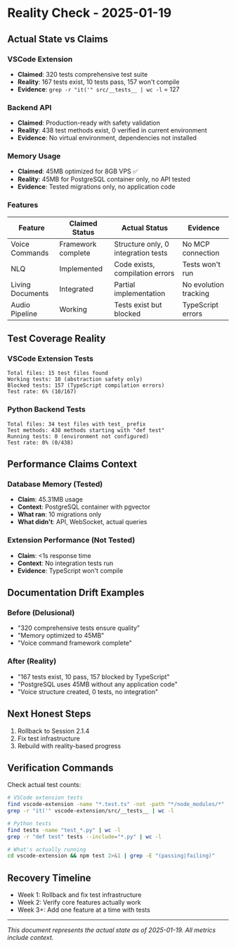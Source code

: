 # Reality Check - 2025-01-19

## Actual State vs Claims

### VSCode Extension
- **Claimed**: 320 tests comprehensive test suite
- **Reality**: 167 tests exist, 10 tests pass, 157 won't compile
- **Evidence**: `grep -r "it('" src/__tests__ | wc -l` = 127

### Backend API  
- **Claimed**: Production-ready with safety validation
- **Reality**: 438 test methods exist, 0 verified in current environment
- **Evidence**: No virtual environment, dependencies not installed

### Memory Usage
- **Claimed**: 45MB optimized for 8GB VPS ✅
- **Reality**: 45MB for PostgreSQL container only, no API tested
- **Evidence**: Tested migrations only, no application code

### Features
| Feature | Claimed Status | Actual Status | Evidence |
|---------|---------------|---------------|----------|
| Voice Commands | Framework complete | Structure only, 0 integration tests | No MCP connection |
| NLQ | Implemented | Code exists, compilation errors | Tests won't run |
| Living Documents | Integrated | Partial implementation | No evolution tracking |
| Audio Pipeline | Working | Tests exist but blocked | TypeScript errors |

## Test Coverage Reality

### VSCode Extension Tests
```
Total files: 15 test files found
Working tests: 10 (abstraction safety only)
Blocked tests: 157 (TypeScript compilation errors)
Test rate: 6% (10/167)
```

### Python Backend Tests
```
Total files: 34 test files with test_ prefix
Test methods: 438 methods starting with "def test"
Running tests: 0 (environment not configured)
Test rate: 0% (0/438)
```

## Performance Claims Context

### Database Memory (Tested)
- **Claim**: 45.31MB usage
- **Context**: PostgreSQL container with pgvector
- **What ran**: 10 migrations only
- **What didn't**: API, WebSocket, actual queries

### Extension Performance (Not Tested)
- **Claim**: <1s response time
- **Context**: No integration tests run
- **Evidence**: TypeScript won't compile

## Documentation Drift Examples

### Before (Delusional)
- "320 comprehensive tests ensure quality"
- "Memory optimized to 45MB"
- "Voice command framework complete"

### After (Reality)
- "167 tests exist, 10 pass, 157 blocked by TypeScript"
- "PostgreSQL uses 45MB without any application code"
- "Voice structure created, 0 tests, no integration"

## Next Honest Steps
1. Rollback to Session 2.1.4
2. Fix test infrastructure
3. Rebuild with reality-based progress

## Verification Commands

Check actual test counts:
```bash
# VSCode extension tests
find vscode-extension -name "*.test.ts" -not -path "*/node_modules/*" | wc -l
grep -r "it('" vscode-extension/src/__tests__ | wc -l

# Python tests  
find tests -name "test_*.py" | wc -l
grep -r "def test" tests --include="*.py" | wc -l

# What's actually running
cd vscode-extension && npm test 2>&1 | grep -E "(passing|failing)"
```

## Recovery Timeline
- Week 1: Rollback and fix test infrastructure
- Week 2: Verify core features actually work
- Week 3+: Add one feature at a time with tests

---
*This document represents the actual state as of 2025-01-19. All metrics include context.*